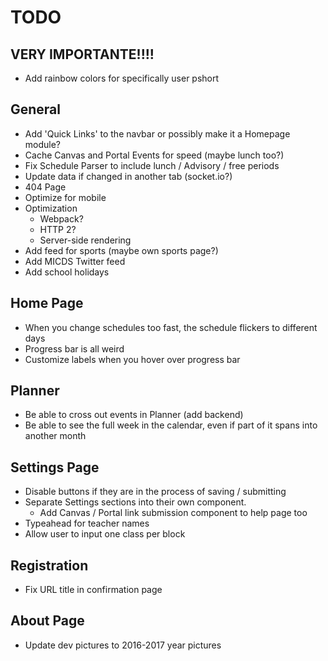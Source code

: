 # TODO

## **VERY IMPORTANTE!!!!**
- Add rainbow colors for specifically user pshort

## General
- Add 'Quick Links' to the navbar or possibly make it a Homepage module?
- Cache Canvas and Portal Events for speed (maybe lunch too?)
- Fix Schedule Parser to include lunch / Advisory / free periods
- Update data if changed in another tab (socket.io?)
- 404 Page
- Optimize for mobile
- Optimization
  - Webpack?
  - HTTP 2?
  - Server-side rendering
- Add feed for sports (maybe own sports page?)
- Add MICDS Twitter feed
- Add school holidays

## Home Page
- When you change schedules too fast, the schedule flickers to different days
- Progress bar is all weird
- Customize labels when you hover over progress bar

## Planner
- Be able to cross out events in Planner (add backend)
- Be able to see the full week in the calendar, even if part of it spans into another month

## Settings Page
- Disable buttons if they are in the process of saving / submitting
- Separate Settings sections into their own component.
  - Add Canvas / Portal link submission component to help page too
- Typeahead for teacher names
- Allow user to input one class per block

## Registration
- Fix URL title in confirmation page

## About Page
- Update dev pictures to 2016-2017 year pictures
